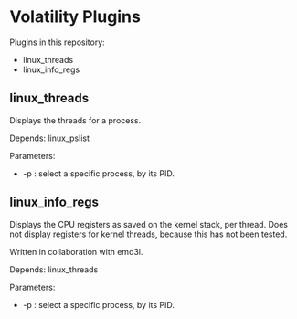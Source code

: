 Volatility Plugins
==================

Plugins in this repository:

 - linux_threads
 - linux_info_regs

linux_threads
-------------

Displays the threads for a process.

Depends: linux_pslist

Parameters:
 - -p <PID>: select a specific process, by its PID.


linux_info_regs
---------------

Displays the CPU registers as saved on the kernel stack, per thread.
Does not display registers for kernel threads, because this has not been tested.

Written in collaboration with emd3l.

Depends: linux_threads

Parameters:
 - -p <PID>: select a specific process, by its PID.
